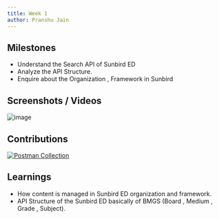 ```yaml
---
title: Week 1
author: Pranshu Jain
---
```


## Milestones

- Understand the Search API of Sunbird ED
- Analyze the API Structure.
- Enquire about the Organization , Framework in Sunbird

## Screenshots / Videos

![image](https://github.com/Sunbird-Ed/SunbirdEd-portal/assets/86917304/5840aa44-90bb-43ad-bbe3-58ea6e87bce4)

## Contributions

[![Postman Collection](https://run.pstmn.io/button.svg)](https://elements.getpostman.com/redirect?entityId=28307242-ef5b86fe-8afd-408f-8d65-05f0aa05573d&entityType=collection)

## Learnings

- How content is managed in Sunbird ED organization and framework.
- API Structure of the Sunbird ED basically of BMGS (Board , Medium , Grade , Subject).
